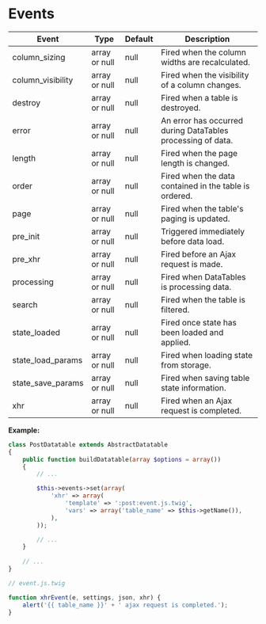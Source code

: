 # Events

| Event             | Type          | Default | Description |
|-------------------|---------------|---------|-------------|
| column_sizing     | array or null | null    | Fired when the column widths are recalculated. |
| column_visibility | array or null | null    | Fired when the visibility of a column changes. |
| destroy           | array or null | null    | Fired when a table is destroyed. |
| error             | array or null | null    | An error has occurred during DataTables processing of data. |
| length            | array or null | null    | Fired when the page length is changed. |
| order             | array or null | null    | Fired when the data contained in the table is ordered. |
| page              | array or null | null    | Fired when the table's paging is updated. |
| pre_init          | array or null | null    | Triggered immediately before data load. |
| pre_xhr           | array or null | null    | Fired before an Ajax request is made. |
| processing        | array or null | null    | Fired when DataTables is processing data. |
| search            | array or null | null    | Fired when the table is filtered. |
| state_loaded      | array or null | null    | Fired once state has been loaded and applied. |
| state_load_params | array or null | null    | Fired when loading state from storage. |
| state_save_params | array or null | null    | Fired when saving table state information. |
| xhr               | array or null | null    | Fired when an Ajax request is completed. |

**Example:**

``` php
class PostDatatable extends AbstractDatatable
{
    public function buildDatatable(array $options = array())
    {
        // ...

        $this->events->set(array(
            'xhr' => array(
                'template' => ':post:event.js.twig',
                'vars' => array('table_name' => $this->getName()),
            ),
        ));

        // ...
    }
    
    // ...
}
```

``` js
// event.js.twig

function xhrEvent(e, settings, json, xhr) {
    alert('{{ table_name }}' + ' ajax request is completed.');
}
```
